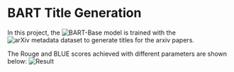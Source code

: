 # BART Title Generation

In this project, the ![BART-Base model](https://huggingface.co/facebook/bart-base) is trained with the ![arXiv metadata dataset](https://www.kaggle.com/datasets/Cornell-University/arxiv/versions/18) to generate titles for the arxiv papers.

The Rouge and BLUE scores achieved with different parameters are shown below:
![Result](https://github.com/armankuyucu/bart-title-generation/assets/74271517/cb95b065-0450-4349-afcc-6af8980797db)